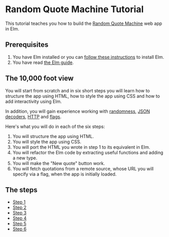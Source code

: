 # Random Quote Machine Tutorial

This tutorial teaches you how to build the
[Random Quote Machine](https://github.com/elm-school/random-quote-machine/)
web app in Elm.

## Prerequisites

1. You have Elm installed or you can
[follow these instructions](https://guide.elm-lang.org/install.html)
to install Elm.
2. You have read [the Elm guide](https://guide.elm-lang.org/).

## The 10,000 foot view

You will start from scratch and in six short steps you will learn how to
structure the app using HTML, how to style the app using CSS and how to add
interactivity using Elm.

In addition, you will gain experience working with
[randomness](https://guide.elm-lang.org/effects/random.html),
[JSON decoders](https://guide.elm-lang.org/effects/json.html),
[HTTP](https://guide.elm-lang.org/effects/http.html) and
[flags](https://guide.elm-lang.org/interop/flags.html).

Here's what you will do in each of the six steps:

1. You will structure the app using HTML.
2. You will style the app using CSS.
3. You will port the HTML you wrote in step 1 to its equivalent in Elm.
4. You will refactor the Elm code by extracting useful functions and adding
a new type.
5. You will make the "New quote" button work.
6. You will fetch quotations from a remote source, whose URL you will specify
via a flag, when the app is initially loaded.

## The steps

- [Step 1](tutorial/step-01.md)
- [Step 2](tutorial/step-02.md)
- [Step 3](tutorial/step-03.md)
- [Step 4](tutorial/step-04.md)
- [Step 5](tutorial/step-05.md)
- [Step 6](tutorial/step-06.md)
